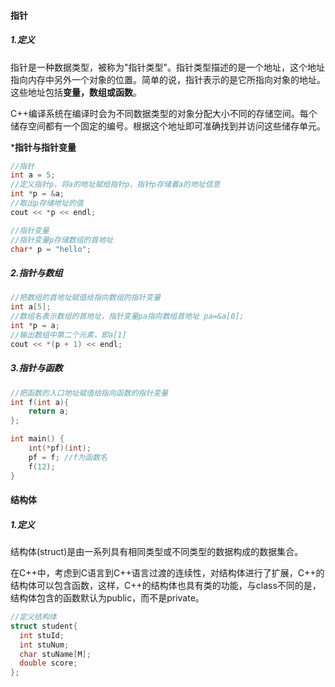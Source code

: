 #### 指针

##### 1.定义

​	指针是一种数据类型，被称为"指针类型"。指针类型描述的是一个地址，这个地址指向内存中另外一个对象的位置。简单的说，指针表示的是它所指向对象的地址。这些地址包括**变量，数组或函数**。

​	C++编译系统在编译时会为不同数据类型的对象分配大小不同的存储空间。每个储存空间都有一个固定的编号。根据这个地址即可准确找到并访问这些储存单元。

***指针与指针变量**

```c++
//指针
int a = 5;
//定义指针p，将a的地址赋给指针p，指针p存储着a的地址信息
int *p = &a;
//取出p存储地址的值
cout << *p << endl;

//指针变量
//指针变量p存储数组的首地址
char* p = "hello";
```

##### 2.指针与数组

```c++
//把数组的首地址赋值给指向数组的指针变量
int a[5];
//数组名表示数组的首地址，指针变量pa指向数组首地址 pa=&a[0];
int *p = a;
//输出数组中第二个元素，即a[1]
cout << *(p + 1) << endl;
```

##### 3.指针与函数

```c++
//把函数的入口地址赋值给指向函数的指针变量
int f(int a){
	return a;
};

int main() {
	int(*pf)(int);
	pf = f; //f为函数名
	f(12);
}
```

#### 结构体

##### 1.定义

​	结构体(struct)是由一系列具有相同类型或不同类型的数据构成的数据集合。

​	在C++中，考虑到C语言到C++语言过渡的连续性，对结构体进行了扩展，C++的结构体可以包含函数，这样，C++的结构体也具有类的功能，与class不同的是，结构体包含的函数默认为public，而不是private。

```c++
//定义结构体
struct student{
  int stuId;
  int stuNum;
  char stuName[M];
  double score;
};
```













































